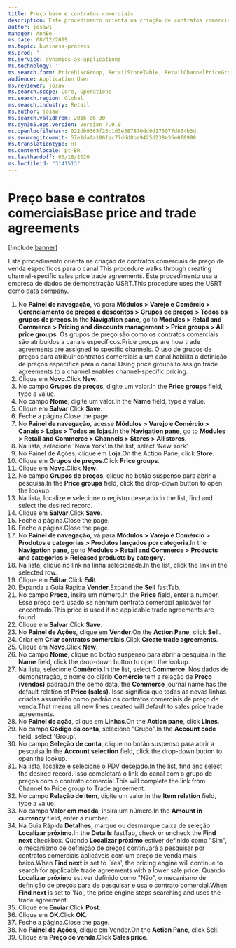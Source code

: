 ```yaml
---
title: Preço base e contratos comerciais
description: Este procedimento orienta na criação de contratos comerciais de preço de venda específicos para o canal.
author: josaw1
manager: AnnBe
ms.date: 08/12/2019
ms.topic: business-process
ms.prod: ''
ms.service: dynamics-ax-applications
ms.technology: ''
ms.search.form: PriceDiscGroup, RetailStoreTable, RetailChannelPriceGroup, EcoResProductDetailsExtended, PriceDiscAdmTable, PriceDiscAdm
audience: Application User
ms.reviewer: josaw
ms.search.scope: Core, Operations
ms.search.region: Global
ms.search.industry: Retail
ms.author: josaw
ms.search.validFrom: 2016-06-30
ms.dyn365.ops.version: Version 7.0.0
ms.openlocfilehash: 022db9365f25c1d3e387870dd9d173077d864b3d
ms.sourcegitcommit: 57e1dafa186fec77ddd8ba9425d238e36e0f0998
ms.translationtype: HT
ms.contentlocale: pt-BR
ms.lasthandoff: 03/18/2020
ms.locfileid: "3141513"
---
```

# <a name="base-price-and-trade-agreements"></a><span data-ttu-id="96fdd-103">Preço base e contratos comerciais</span><span class="sxs-lookup"><span data-stu-id="96fdd-103">Base price and trade agreements</span></span>

[!include [banner](../includes/banner.md)]

<span data-ttu-id="96fdd-104">Este procedimento orienta na criação de contratos comerciais de preço de venda específicos para o canal.</span><span class="sxs-lookup"><span data-stu-id="96fdd-104">This procedure walks through creating channel-specific sales price trade agreements.</span></span> <span data-ttu-id="96fdd-105">Este procedimento usa a empresa de dados de demonstração USRT.</span><span class="sxs-lookup"><span data-stu-id="96fdd-105">This procedure uses the USRT demo data company.</span></span>

1. <span data-ttu-id="96fdd-106">No **Painel de navegação**, vá para **Módulos > Varejo e Comércio > Gerenciamento de preços e descontos > Grupos de preços > Todos os grupos de preços**.</span><span class="sxs-lookup"><span data-stu-id="96fdd-106">In the **Navigation pane**, go to **Modules > Retail and Commerce > Pricing and discounts management > Price groups > All price groups**.</span></span> <span data-ttu-id="96fdd-107">Os grupos de preço são como os contratos comerciais são atribuídos a canais específicos.</span><span class="sxs-lookup"><span data-stu-id="96fdd-107">Price groups are how trade agreements are assigned to specific channels.</span></span> <span data-ttu-id="96fdd-108">O uso de grupos de preços para atribuir contratos comerciais a um canal habilita a definição de preços específica para o canal.</span><span class="sxs-lookup"><span data-stu-id="96fdd-108">Using price groups to assign trade agreements to a channel enables channel-specific pricing.</span></span>  
2. <span data-ttu-id="96fdd-109">Clique em **Novo**.</span><span class="sxs-lookup"><span data-stu-id="96fdd-109">Click **New**.</span></span>
3. <span data-ttu-id="96fdd-110">No campo **Grupos de preços**, digite um valor.</span><span class="sxs-lookup"><span data-stu-id="96fdd-110">In the **Price groups** field, type a value.</span></span>
4. <span data-ttu-id="96fdd-111">No campo **Nome**, digite um valor.</span><span class="sxs-lookup"><span data-stu-id="96fdd-111">In the **Name** field, type a value.</span></span>
5. <span data-ttu-id="96fdd-112">Clique em **Salvar**.</span><span class="sxs-lookup"><span data-stu-id="96fdd-112">Click **Save**.</span></span>
6. <span data-ttu-id="96fdd-113">Feche a página.</span><span class="sxs-lookup"><span data-stu-id="96fdd-113">Close the page.</span></span>
7. <span data-ttu-id="96fdd-114">No **Painel de navegação**, acesse **Módulos > Varejo e Comércio > Canais > Lojas > Todas as lojas**.</span><span class="sxs-lookup"><span data-stu-id="96fdd-114">In the **Navigation pane**, go to **Modules > Retail and Commerce > Channels > Stores > All stores**.</span></span>
8. <span data-ttu-id="96fdd-115">Na lista, selecione 'Nova York'.</span><span class="sxs-lookup"><span data-stu-id="96fdd-115">In the list, select 'New York'</span></span>
9. <span data-ttu-id="96fdd-116">No Painel de Ações, clique em **Loja**.</span><span class="sxs-lookup"><span data-stu-id="96fdd-116">On the Action Pane, click **Store**.</span></span>
10. <span data-ttu-id="96fdd-117">Clique em **Grupos de preços**.</span><span class="sxs-lookup"><span data-stu-id="96fdd-117">Click **Price groups**.</span></span>
11. <span data-ttu-id="96fdd-118">Clique em **Novo**.</span><span class="sxs-lookup"><span data-stu-id="96fdd-118">Click **New**.</span></span>
12. <span data-ttu-id="96fdd-119">No campo **Grupos de preços**, clique no botão suspenso para abrir a pesquisa.</span><span class="sxs-lookup"><span data-stu-id="96fdd-119">In the **Price groups** field, click the drop-down button to open the lookup.</span></span>
13. <span data-ttu-id="96fdd-120">Na lista, localize e selecione o registro desejado.</span><span class="sxs-lookup"><span data-stu-id="96fdd-120">In the list, find and select the desired record.</span></span>
14. <span data-ttu-id="96fdd-121">Clique em **Salvar**.</span><span class="sxs-lookup"><span data-stu-id="96fdd-121">Click **Save**.</span></span>
15. <span data-ttu-id="96fdd-122">Feche a página.</span><span class="sxs-lookup"><span data-stu-id="96fdd-122">Close the page.</span></span>
16. <span data-ttu-id="96fdd-123">Feche a página.</span><span class="sxs-lookup"><span data-stu-id="96fdd-123">Close the page.</span></span>
17. <span data-ttu-id="96fdd-124">No **Painel de navegação**, vá para **Módulos > Varejo e Comércio > Produtos e categorias > Produtos lançados por categoria**.</span><span class="sxs-lookup"><span data-stu-id="96fdd-124">In the **Navigation pane**, go to **Modules > Retail and Commerce > Products and categories > Released products by category**.</span></span>
18. <span data-ttu-id="96fdd-125">Na lista, clique no link na linha selecionada.</span><span class="sxs-lookup"><span data-stu-id="96fdd-125">In the list, click the link in the selected row.</span></span>
19. <span data-ttu-id="96fdd-126">Clique em **Editar**.</span><span class="sxs-lookup"><span data-stu-id="96fdd-126">Click **Edit**.</span></span>
20. <span data-ttu-id="96fdd-127">Expanda a Guia Rápida **Vender**.</span><span class="sxs-lookup"><span data-stu-id="96fdd-127">Expand the **Sell** fastTab.</span></span>
21. <span data-ttu-id="96fdd-128">No campo **Preço**, insira um número.</span><span class="sxs-lookup"><span data-stu-id="96fdd-128">In the **Price** field, enter a number.</span></span> <span data-ttu-id="96fdd-129">Esse preço será usado se nenhum contrato comercial aplicável for encontrado.</span><span class="sxs-lookup"><span data-stu-id="96fdd-129">This price is used if no applicable trade agreements are found.</span></span>  
22. <span data-ttu-id="96fdd-130">Clique em **Salvar**.</span><span class="sxs-lookup"><span data-stu-id="96fdd-130">Click **Save**.</span></span>
23. <span data-ttu-id="96fdd-131">No **Painel de Ações**, clique em **Vender**.</span><span class="sxs-lookup"><span data-stu-id="96fdd-131">On the **Action Pane**, click **Sell**.</span></span>
24. <span data-ttu-id="96fdd-132">Criar em **Criar contratos comerciais**.</span><span class="sxs-lookup"><span data-stu-id="96fdd-132">Click **Create trade agreements**.</span></span>
25. <span data-ttu-id="96fdd-133">Clique em **Novo**.</span><span class="sxs-lookup"><span data-stu-id="96fdd-133">Click **New**.</span></span>
26. <span data-ttu-id="96fdd-134">No campo **Nome**, clique no botão suspenso para abrir a pesquisa.</span><span class="sxs-lookup"><span data-stu-id="96fdd-134">In the **Name** field, click the drop-down button to open the lookup.</span></span>
27. <span data-ttu-id="96fdd-135">Na lista, selecione **Comércio**.</span><span class="sxs-lookup"><span data-stu-id="96fdd-135">In the list, select **Commerce**.</span></span> <span data-ttu-id="96fdd-136">Nos dados de demonstração, o nome do diário **Comércio** tem a relação de **Preço (vendas)** padrão.</span><span class="sxs-lookup"><span data-stu-id="96fdd-136">In the demo data, the **Commerce** journal name has the default relation of **Price (sales)**.</span></span> <span data-ttu-id="96fdd-137">Isso significa que todas as novas linhas criadas assumirão como padrão os contratos comerciais de preço de venda.</span><span class="sxs-lookup"><span data-stu-id="96fdd-137">That means all new lines created will default to sales price trade agreements.</span></span>  
28. <span data-ttu-id="96fdd-138">No **Painel de ação**, clique em **Linhas**.</span><span class="sxs-lookup"><span data-stu-id="96fdd-138">On the **Action pane**, click **Lines**.</span></span>
29. <span data-ttu-id="96fdd-139">No campo **Código da conta**, selecione "Grupo".</span><span class="sxs-lookup"><span data-stu-id="96fdd-139">In the **Account code** field, select 'Group'.</span></span>
30. <span data-ttu-id="96fdd-140">No campo **Seleção de conta**, clique no botão suspenso para abrir a pesquisa.</span><span class="sxs-lookup"><span data-stu-id="96fdd-140">In the **Account selection** field, click the drop-down button to open the lookup.</span></span>
31. <span data-ttu-id="96fdd-141">Na lista, localize e selecione o PDV desejado.</span><span class="sxs-lookup"><span data-stu-id="96fdd-141">In the list, find and select the desired record.</span></span> <span data-ttu-id="96fdd-142">Isso completará o link do canal com o grupo de preços com o contrato comercial.</span><span class="sxs-lookup"><span data-stu-id="96fdd-142">This will complete the link from Channel to Price group to Trade agreement.</span></span>  
32. <span data-ttu-id="96fdd-143">No campo **Relação de item**, digite um valor.</span><span class="sxs-lookup"><span data-stu-id="96fdd-143">In the **Item relation** field, type a value.</span></span>
33. <span data-ttu-id="96fdd-144">No campo **Valor em moeda**, insira um número.</span><span class="sxs-lookup"><span data-stu-id="96fdd-144">In the **Amount in currency** field, enter a number.</span></span>
34. <span data-ttu-id="96fdd-145">Na Guia Rápida **Detalhes**, marque ou desmarque caixa de seleção **Localizar próximo**.</span><span class="sxs-lookup"><span data-stu-id="96fdd-145">In the **Details** fastTab, check or uncheck the **Find next** checkbox.</span></span> <span data-ttu-id="96fdd-146">Quando **Localizar próximo** estiver definido como "Sim", o mecanismo de definição de preços continuará a pesquisar por contratos comerciais aplicáveis com um preço de venda mais baixo.</span><span class="sxs-lookup"><span data-stu-id="96fdd-146">When **Find next** is set to 'Yes', the pricing engine will continue to search for applicable trade agreements with a lower sale price.</span></span> <span data-ttu-id="96fdd-147">Quando **Localizar próximo** estiver definido como "Não", o mecanismo de definição de preços para de pesquisar e usa o contrato comercial.</span><span class="sxs-lookup"><span data-stu-id="96fdd-147">When **Find next** is set to 'No', the price engine stops searching and uses the trade agreement.</span></span>  
35. <span data-ttu-id="96fdd-148">Clique em **Enviar**.</span><span class="sxs-lookup"><span data-stu-id="96fdd-148">Click **Post**.</span></span>
36. <span data-ttu-id="96fdd-149">Clique em **OK**.</span><span class="sxs-lookup"><span data-stu-id="96fdd-149">Click **OK**.</span></span>
37. <span data-ttu-id="96fdd-150">Feche a página.</span><span class="sxs-lookup"><span data-stu-id="96fdd-150">Close the page.</span></span>
38. <span data-ttu-id="96fdd-151">No **Painel de Ações**, clique em Vender.</span><span class="sxs-lookup"><span data-stu-id="96fdd-151">On the **Action Pane**, click Sell.</span></span>
39. <span data-ttu-id="96fdd-152">Clique em **Preço de venda**.</span><span class="sxs-lookup"><span data-stu-id="96fdd-152">Click **Sales price**.</span></span>

